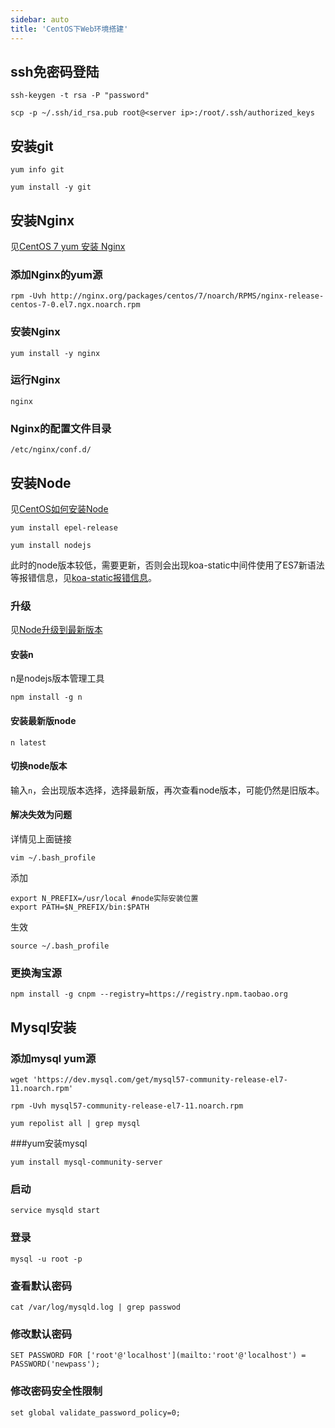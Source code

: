 ```yaml
---
sidebar: auto
title: 'CentOS下Web环境搭建'
---
```


## ssh免密码登陆

`ssh-keygen -t rsa -P "password"`

`scp -p ~/.ssh/id_rsa.pub root@<server ip>:/root/.ssh/authorized_keys`



## 安装git

`yum info git`

`yum install -y git`



## 安装Nginx

见[CentOS 7 yum 安装 Nginx](<https://blog.csdn.net/u012486840/article/details/52610320>)

### 添加Nginx的yum源

`rpm -Uvh http://nginx.org/packages/centos/7/noarch/RPMS/nginx-release-centos-7-0.el7.ngx.noarch.rpm`

### 安装Nginx

`yum install -y nginx`

### 运行Nginx

`nginx`

### Nginx的配置文件目录

`/etc/nginx/conf.d/`



## 安装Node

见[CentOS如何安装Node](<https://blog.csdn.net/lu_embedded/article/details/79138650>)

`yum install epel-release`

`yum install nodejs`

此时的node版本较低，需要更新，否则会出现koa-static中间件使用了ES7新语法等报错信息，见[koa-static报错信息](<https://stackoverflow.com/questions/46029209/koa-static-async-function-isnt-supported-by-old-node-js>)。

### 升级

见[Node升级到最新版本](<https://segmentfault.com/a/1190000015302680>)

#### 安装n

n是nodejs版本管理工具

`npm install -g n`

#### 安装最新版node

`n latest`

#### 切换node版本

输入`n`，会出现版本选择，选择最新版，再次查看node版本，可能仍然是旧版本。

#### 解决失效为问题

详情见上面链接

`vim ~/.bash_profile`

添加

```
export N_PREFIX=/usr/local #node实际安装位置
export PATH=$N_PREFIX/bin:$PATH
```

生效

`source ~/.bash_profile`

### 更换淘宝源

`npm install -g cnpm --registry=https://registry.npm.taobao.org`



## Mysql安装

### 添加mysql yum源

`wget 'https://dev.mysql.com/get/mysql57-community-release-el7-11.noarch.rpm'`

`rpm -Uvh mysql57-community-release-el7-11.noarch.rpm`

`yum repolist all | grep mysql`

###yum安装mysql

`yum install mysql-community-server`

### 启动

`service mysqld start`

### 登录

`mysql -u root -p`

### 查看默认密码

`cat /var/log/mysqld.log | grep passwod`

### 修改默认密码

`SET PASSWORD FOR ['root'@'localhost'](mailto:'root'@'localhost') = PASSWORD('newpass');`

### 修改密码安全性限制

`set global validate_password_policy=0;`